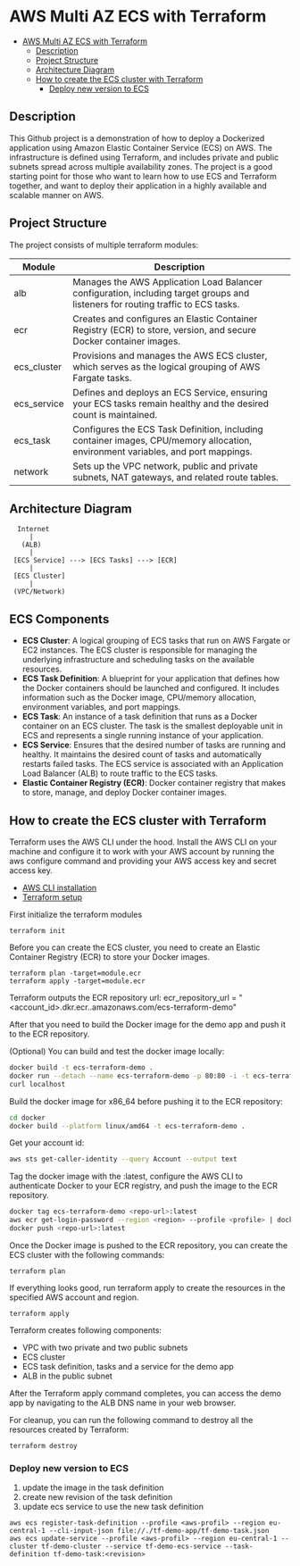 # AWS Multi AZ ECS with Terraform

<!-- TOC -->
* [AWS Multi AZ ECS with Terraform](#aws-multi-az-ecs-with-terraform)
  * [Description](#description)
  * [Project Structure](#project-structure)
  * [Architecture Diagram](#architecture-diagram)
  * [How to create the ECS cluster with Terraform](#how-to-create-the-ecs-cluster-with-terraform)
    * [Deploy new version to ECS](#deploy-new-version-to-ecs)
<!-- TOC -->

##  Description

This Github project is a demonstration of how to deploy a Dockerized application using Amazon Elastic Container Service (ECS) on AWS. The infrastructure is defined using Terraform, and includes private and public subnets spread across multiple availability zones. The project is a good starting point for those who want to learn how to use ECS and Terraform together, and want to deploy their application in a highly available and scalable manner on AWS.


## Project Structure

The project consists of multiple terraform modules:

| Module      | Description                                                                                                                      |
|-------------|----------------------------------------------------------------------------------------------------------------------------------|
| alb         | Manages the AWS Application Load Balancer configuration, including target groups and listeners for routing traffic to ECS tasks. |
| ecr         | Creates and configures an Elastic Container Registry (ECR) to store, version, and secure Docker container images.                |
| ecs_cluster | Provisions and manages the AWS ECS cluster, which serves as the logical grouping of AWS Fargate tasks.                           |
| ecs_service | Defines and deploys an ECS Service, ensuring your ECS tasks remain healthy and the desired count is maintained.                  |
| ecs_task    | Configures the ECS Task Definition, including container images, CPU/memory allocation, environment variables, and port mappings. |
| network     | Sets up the VPC network, public and private subnets, NAT gateways, and related route tables.                                     |

## Architecture Diagram

```
  Internet
     |
   (ALB)
     |
 [ECS Service] ---> [ECS Tasks] ---> [ECR]
     |
 [ECS Cluster]
     |
 (VPC/Network)
```

## ECS Components

- **ECS Cluster**: A logical grouping of ECS tasks that run on AWS Fargate or EC2 instances. The ECS cluster is responsible for managing the underlying infrastructure and scheduling tasks on the available resources.
- **ECS Task Definition**: A blueprint for your application that defines how the Docker containers should be launched and configured. It includes information such as the Docker image, CPU/memory allocation, environment variables, and port mappings.
- **ECS Task**: An instance of a task definition that runs as a Docker container on an ECS cluster. The task is the smallest deployable unit in ECS and represents a single running instance of your application.
- **ECS Service**: Ensures that the desired number of tasks are running and healthy. It maintains the desired count of tasks and automatically restarts failed tasks. The ECS service is associated with an Application Load Balancer (ALB) to route traffic to the ECS tasks.
- **Elastic Container Registry (ECR)**: Docker container registry that makes to store, manage, and deploy Docker container images.

## How to create the ECS cluster with Terraform

Terraform uses the AWS CLI under the hood. Install the AWS CLI on your machine and configure it to work with your AWS account by running the aws configure command and providing your AWS access key and secret access key.

- [AWS CLI installation](https://docs.aws.amazon.com/cli/latest/userguide/getting-started-install.html)
- [Terraform setup](https://developer.hashicorp.com/terraform/tutorials/aws-get-started/install-cli)

First initialize the terraform modules
```shell
terraform init
```

Before you can create the ECS cluster, you need to create an Elastic Container Registry (ECR) to store your Docker images.
```shell
terraform plan -target=module.ecr
terraform apply -target=module.ecr
```
Terraform outputs the ECR repository url: ecr_repository_url = "<account_id>.dkr.ecr.<region>.amazonaws.com/ecs-terraform-demo"

After that you need to build the Docker image for the demo app and push it to the ECR repository.

(Optional) You can build and test the docker image locally:
```bash
docker build -t ecs-terraform-demo .
docker run --detach --name ecs-terraform-demo -p 80:80 -i -t ecs-terraform-demo
curl localhost
```

Build the docker image for x86_64 before pushing it to the ECR repository:
```bash
cd docker
docker build --platform linux/amd64 -t ecs-terraform-demo .
```

Get your account id:
```bash
aws sts get-caller-identity --query Account --output text
```

Tag the docker image with the <repo-url>:latest, configure the AWS CLI to authenticate Docker to your ECR registry, and push the image to the ECR repository.
```bash
docker tag ecs-terraform-demo <repo-url>:latest
aws ecr get-login-password --region <region> --profile <profile> | docker login --username AWS --password-stdin <account_id>.dkr.ecr.<region>.amazonaws.com
docker push <repo-url>:latest
```

Once the Docker image is pushed to the ECR repository, you can create the ECS cluster with the following commands:
```shell
terraform plan
```
If everything looks good, run terraform apply to create the resources in the specified AWS account and region.
```shell
terraform apply
```

Terraform creates following components:
* VPC with two private and two public subnets
* ECS cluster
* ECS task definition, tasks and a service for the demo app
* ALB in the public subnet

After the Terraform apply command completes, you can access the demo app by navigating to the ALB DNS name in your web browser.

For cleanup, you can run the following command to destroy all the resources created by Terraform:
```shell
terraform destroy
```

### Deploy new version to ECS
1. update the image in the task definition
2. create new revision of the task definition
3. update ecs service to use the new task definition
```shell
aws ecs register-task-definition --profile <aws-profil> --region eu-central-1 --cli-input-json file://./tf-demo-app/tf-demo-task.json
aws ecs update-service --profile <aws-profil> --region eu-central-1 --cluster tf-demo-cluster --service tf-demo-ecs-service --task-definition tf-demo-task:<revision>
```



